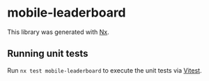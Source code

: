 # mobile-leaderboard

This library was generated with [Nx](https://nx.dev).

## Running unit tests

Run `nx test mobile-leaderboard` to execute the unit tests via [Vitest](https://vitest.dev/).

